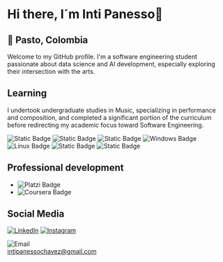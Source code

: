 
# Hi there, I´m Inti Panesso👋

## 📍 Pasto, Colombia

Welcome to my GitHub profile. I'm a software engineering student passionate about data science and AI development, especially exploring their intersection with the arts.

## Learning

 I undertook undergraduate studies in Music, specializing in performance and composition, and completed a significant portion of the curriculum before redirecting my academic focus toward Software Engineering.

![Static Badge](https://img.shields.io/badge/Google_AI_Essentials-c242ce?logo=google&logoColor=812965&labelColor=de7ce7)
![Static Badge](https://img.shields.io/badge/Google_Prompting_Essentials-c242ce?logo=google&logoColor=812965&labelColor=de7ce7)
![Static Badge](https://img.shields.io/badge/Terminal-c242ce?logo=gnometerminal&logoColor=812965&labelColor=de7ce7)
![Windows Badge](https://img.shields.io/badge/Windows-c242ce?logo=windows&logoColor=812965&labelColor=de7ce7)
![Linux Badge](https://img.shields.io/badge/Linux-c242ce?logo=linux&logoColor=812965&labelColor=de7ce7)
![Static Badge](https://img.shields.io/badge/Git-c242ce?logo=Git&logoColor=812965&labelColor=de7ce7)
![Static Badge](https://img.shields.io/badge/GitHub-c242ce?logo=Github&logoColor=812965&labelColor=de7ce7)

## Professional development
+ ![Platzi Badge](https://img.shields.io/badge/Platzi-green?logo=platzi&logoColor=white&labelColor=43B581)
+ ![Coursera Badge](https://img.shields.io/badge/Coursera-blue?logo=coursera&logoColor=white&labelColor=0074D9)

## Social Media

[![LinkedIn](https://img.shields.io/badge/LinkedIn-blue?logo=linkedin&logoColor=white&labelColor=0A66C2)](https://www.linkedin.com/in/intipanessochavez/)
[![Instagram](https://img.shields.io/badge/Instagram-E4405F?logo=instagram&logoColor=white&labelColor=E4405F)](https://www.instagram.com/mazamorragay/)

![Email](https://img.shields.io/badge/Email-D14836?logo=gmail&logoColor=white&labelColor=D14836)  
intipanessochavez@gmail.com
